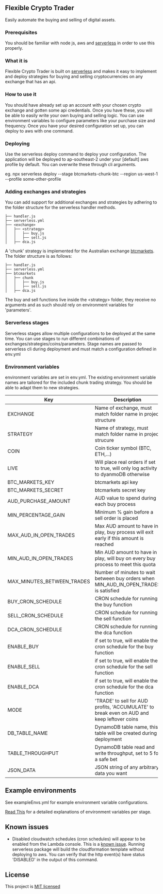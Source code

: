 ## Flexible Crypto Trader
Easily automate the buying and selling of digital assets.

### Prerequisites
You should be familiar with node js, aws and [serverless](https://serverless.com/) in order to use this properly.

### What it is
Flexible Crypto Trader is built on [serverless](https://serverless.com/) and makes it easy to implement and deploy strategies for buying and selling cryptocurrencies on any exchange that has an api.

### How to use it
You should have already set up an account with your chosen crypto exchange and gotten some api credentials. Once you have these, you will be able to easily write your own buying and selling logic. You can use environment variables to configure parameters like your purchase size and frequency. Once you have your desired configuration set up, you can deploy to aws with one command.

### Deploying
Use the serverless deploy command to deploy your configuration. The application will be deployed to ap-southeast-2 under your [default] aws profile by default. You can overwrite these through cli arguments.

eg. npx serverless deploy --stage btcmarkets-chunk-btc --region us-west-1 --profile some-other-profile

### Adding exchanges and strategies
You can add support for additional exchanges and strategies by adhering to the folder structure for the serverless handler methods.

```
├── handler.js
├── serverless.yml
├── <exchange>
│   ├── <strategy>
│   │   ├── buy.js
│   │   ├── sell.js
│   ├── dca.js

```
A 'chunk' strategy is implemented for the Australian exchange [btcmarkets](https://btcmarkets.net/). The folder structure is as follows:

```
├── handler.js
├── serverless.yml
├── btcmarkets
│   ├── chunk
│   │   ├── buy.js
│   │   ├── sell.js
│   ├── dca.js
```

The buy and sell functions live inside the \<strategy> folder, they receive no arguments and as such should rely on environment variables for 'parameters'.

### Serverless stages

Serverless stages allow multiple configurations to be deployed at the same time.
You can use stages to run different combinations of exchanges/strategies/coins/parameters.
Stage names are passed to serverless cli during deployment and must match a configuration defined in env.yml

### Environment variables

environment variables are set in env.yml.
The existing environment variable names are tailored for the included chunk trading strategy. You should be able to adapt them to new strategies.

| Key                        | Description                                                                               |
| ---------------------------|-------------------------------------------------------------------------------------------|
| EXCHANGE                   | Name of exchange, must match folder name in project structure                             |
| STRATEGY                   | Name of strategy, must match folder name in project strucure                              |
| COIN                       | Coin ticker symbol (BTC, ETH,...)                                                         |
| LIVE                       | Will place real orders if set to true, will only log activity to dyanmoDB otherwise       |
| BTC_MARKETS_KEY            | btcmarkets api key                                                                        |
| BTC_MARKETS_SECRET         | btcmarkets secret key                                                                     |
| AUD_PURCHASE_AMOUNT        | AUD value to spend during each buy process                                                |
| MIN_PERCENTAGE_GAIN        | Minimum % gain before a sell order is placed                                              |
| MAX_AUD_IN_OPEN_TRADES     | Max AUD amount to have in play, buy process will exit early if this amount is reached     |
| MIN_AUD_IN_OPEN_TRADES     | Min AUD amount to have in play, will buy on every buy process to meet this quota          |
| MAX_MINUTES_BETWEEN_TRADES | Number of minutes to wait between buy orders when MIN_AUD_IN_OPEN_TRADES is satisfied     |
| BUY_CRON_SCHEDULE          | CRON schedule for running the buy function                                                |
| SELL_CRON_SCHEDULE         | CRON schedule for running the sell function                                               |
| DCA_CRON_SCHEDULE          | CRON schedule for running the dca function                                                |
| ENABLE_BUY                 | if set to true, will enable the cron schedule for the buy function                        |
| ENABLE_SELL                | if set to true, will enable the cron schedule for the sell function                       |
| ENABLE_DCA                 | if set to true, will enable the cron schedule for the dca function                        |
| MODE                       | 'TRADE' to sell for AUD profits, 'ACCUMULATE' to break even on AUD and keep leftover coins|
| DB_TABLE_NAME              | DynamoDB table name, this table will be created during deployment                         |
| TABLE_THROUGHPUT           | DynamoDB table read and write throughput, set to 5 for a safe bet                         |
| JSON_DATA                  | JSON string of any arbitrary data you want                                                |

## Example environments

See exampleEnvs.yml for example environment variable configurations.

[Read This](http://www.goingserverless.com/blog/keeping-secrets-out-of-git)
for a detailed explanations of environment variables per stage.

## Known issues

- Disabled cloudwatch schedules (cron schedules) will appear to be enabled from the Lambda console.
This is a [known issue](https://github.com/serverless/serverless/issues/5111).
Running serverless package will build the cloudformation template without deploying to aws.
You can verify that the http event(s) have status 'DISABLED' in the output of this command.

## License
This project is [MIT licensed](https://github.com/scaredibis/flexible-crypto-trader/blob/master/LICENSE)